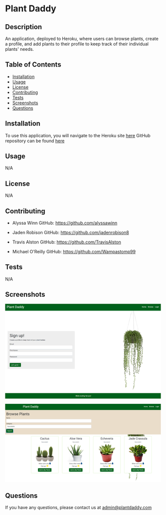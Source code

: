 # Plant Daddy

## Description
An application, deployed to Heroku, where users can browse plants, create a profile, and add plants to their profile to keep track of their individual plants' needs.

## Table of Contents
  * [Installation](#installation)
  * [Usage](#usage)
  * [License](#license)
  * [Contributing](#contributing)
  * [Tests](#tests)
  * [Screenshots](#screenshots)
  * [Questions](#questions)

  ## Installation
  To use this application, you will navigate to the Heroku site [here](https://uofu-plant-daddy.herokuapp.com/)
  GitHub repository can be found [here](https://github.com/alyssawinn/plant-daddy)

  ## Usage
  N/A

  ## License
  N/A

  ## Contributing
  * Alyssa Winn
  GitHub: https://github.com/alyssawinn
  
  * Jaden Robison
  GitHub: https://github.com/jadenrobison8
  
  * Travis Alston
  GitHub: https://github.com/TravisAlston
  
  * Michael O'Reilly
  GitHub: https://github.com/Wampastomp99

  ## Tests
  N/A

  ## Screenshots
  ![homepage](./public/images/screenshot1.PNG)


  ![searchpage](./public/images/screenshot2.PNG)


  ## Questions
  If you have any questions, please contact us at admin@plantdaddy.com